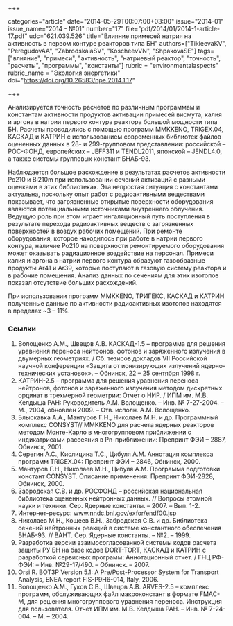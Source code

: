 +++

categories="article"
date="2014-05-29T00:07:00+03:00"
issue="2014-01"
issue_name="2014 - №01"
number="17"
file="pdf/2014/01/2014-1-article-17.pdf"
udc="621.039.526"
title="Влияние примесей натрия на активность в первом контуре реакторов типа БН"
authors=["TikleevaKV", "PeregudovAA", "ZabrodskaiaSV", "KoscheevVN", "ShpakovaSE"]
tags=["влияние", "примеси", "активность", "натриевый реактор", "точность", "расчеты", "программы", "константы"]
rubric = "environmentalaspects"
rubric_name = "Экология энергетики"
doi="https://doi.org/10.26583/npe.2014.1.17"

+++

Анализируется точность расчетов по различным программам и константам активности продуктов активации примесей висмута, калия и аргона в натрии первого контура реактора большой мощности типа БН. Расчеты проводились с помощью программ MMKKENO, TRIGEX.04, КАСКАД и КАТРИН с использованием современных библиотек файлов оцененных данных в 28- и 299-групповом представлении: российской – РОС-ФОНД, европейских – JEFF311 и TENDL2011, японской – JENDL4.0, а также системы групповых констант БНАБ-93.

Наблюдается большое расхождение в результатах расчетов активности Po210 и Bi210m при использовании сечений активаций с разными оценками в этих библиотеках. Эта непростая ситуация с константами актуальна, поскольку опыт работ с радиоактивными веществами показывает, что загрязненные открытые поверхности оборудования являются потенциальными источниками внутреннего облучения. Ведущую роль при этом играет ингаляционный путь поступления в результате перехода радиоактивных веществ с загрязненных поверхностей в воздух рабочих помещений. При ремонте оборудования, которое находилось при работе в натрии первого контура, наличие Ро210 на поверхности ремонтируемого оборудования может оказывать радиационное воздействие на персонал. Примеси калия и аргона в натрии первого контура образуют газообразные продукты Ar41 и Ar39, которые поступают в газовую систему реактора и в рабочие помещения. Анализ данных по сечениям для этих изотопов показал отсутствие больших расхождений.

При использовании программ MMKKENO, ТРИГЕКС, КАСКАД и КАТРИН полученные данные по активности радиоактивных изотопов находятся в пределах ~3 – 11%.

### Ссылки

1. Волощенко А.М., Швецов А.В. КАСКАД-1.5 – программа для решения уравнения переноса нейтронов, фотонов и заряженного излучения в двумерных геометриях. / Сб. тезисов докладов VII Российской научной конференции «Защита от ионизирующих излучений ядерно-технических установок». – Обнинск, 22 – 25 сентября 1998 г.
2. КАТРИН-2.5 – программа для решения уравнения переноса нейтронов, фотонов и заряженного излучения методом дискретных ординат в трехмерной геометрии: Отчет о НИР. / ИПМ им. М.В. Келдыша РАН: Руководитель А.М. Волощенко. – Инв. № 7-27-2004. – М., 2004, обновлен 2009. – Отв. исполн. А.М. Волощенко.
3. Блыскавка А.А., Мантуров Г.Н., Николаев М.Н. и др. Программный комплекс CONSYST// MMKKENO для расчета ядерных реакторов методом Монте-Карло в многогрупповом приближении с индикатрисами рассеяния в Рn-приближении: Препринт ФЭИ – 2887, Обнинск, 2001.
4. Серегин А.С., Кислицина Т.С., Цибуля А.М. Аннотация комплекса программ TRIGEX.04: Препринт ФЭИ – 2846, Обнинск, 2000.
5. Мантуров Г.Н., Николаев М.Н., Цибуля А.М. Программа подготовки констант CONSYST. Описание применения: Препринт ФЭИ-2828, Обнинск, 2000.
6. Забродская С.В. и др. РОСФОНД – российская национальная библиотека оцененных нейтронных данных. // Вопросы атомной науки и техники. Сер. Ядерные константы. – 2007. – Вып. 1-2.
7. Интернет-ресурс: www.nndc.bnl.gov/exfor/endf00.jsp
8. Николаев М.Н., Кощеев В.Н., Забродская С.В. и др. Библиотека сечений нейтронных реакций в системе константного обеспечения БНАБ-93. // ВАНТ. Сер. Ядерные константы. – №2. – 1999.
9. Разработка версии взаимосогласованной системы кодов расчета защиты РУ БН на базе кодов DORT-TORT, КАСКАД и КАТРИН с разработкой сервисных программ: Аннотационный отчет. / ГНЦ РФ-ФЭИ: – Инв. №29-17/490. – Обнинск. – 2007.
10. Orsi R. BOT3P Version 5.1: A Pre/Post-Processor System for Transport Analysis, ENEA report FIS-P9H6-014, Italy, 2006.
11. Волощенко А.М., Гуков С.В., Швецов А.В. ARVES-2.5 – комплекс программ, обслуживающих файл макроконстант в формате FMAC-M, для решения многогруппового уравнения переноса. Инструкция для пользователя. Отчет ИПМ им. М.В. Келдыша РАН. – Инв. № 7-24-004. – М. – 2004.